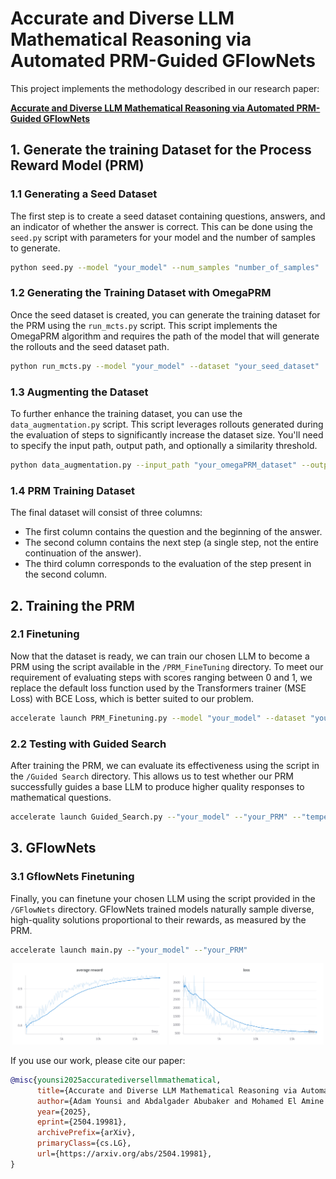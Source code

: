 # Accurate and Diverse LLM Mathematical Reasoning via Automated PRM-Guided GFlowNets

This project implements the methodology described in our research paper:

**[Accurate and Diverse LLM Mathematical Reasoning via Automated PRM-Guided GFlowNets](https://arxiv.org/abs/2504.19981)**

## 1. Generate the training Dataset for the Process Reward Model (PRM)
### 1.1 Generating a Seed Dataset

The first step is to create a seed dataset containing questions, answers, and an indicator of whether the answer is correct. This can be done using the `seed.py` script with parameters for your model and the number of samples to generate.
```bash
python seed.py --model "your_model" --num_samples "number_of_samples"
```
### 1.2 Generating the Training Dataset with OmegaPRM

Once the seed dataset is created, you can generate the training dataset for the PRM using the `run_mcts.py` script. This script implements the OmegaPRM algorithm and requires the path of the model that will generate the rollouts and the seed dataset path.
```bash
python run_mcts.py --model "your_model" --dataset "your_seed_dataset"
```
### 1.3 Augmenting the Dataset

To further enhance the training dataset, you can use the `data_augmentation.py` script. This script leverages rollouts generated during the evaluation of steps to significantly increase the dataset size. You'll need to specify the input path, output path, and optionally a similarity threshold.
```bash
python data_augmentation.py --input_path "your_omegaPRM_dataset" --output_path "output_path_dataset.csv" --similarity_threshold 0.85
```
### 1.4 PRM Training Dataset
The final dataset will consist of three columns:  
- The first column contains the question and the beginning of the answer.  
- The second column contains the next step (a single step, not the entire continuation of the answer).  
- The third column corresponds to the evaluation of the step present in the second column.  

## 2. Training the PRM

### 2.1 Finetuning
Now that the dataset is ready, we can train our chosen LLM to become a PRM using the script available in the `/PRM_FineTuning` directory. To meet our requirement of evaluating steps with scores ranging between 0 and 1, we replace the default loss function used by the Transformers trainer (MSE Loss) with BCE Loss, which is better suited to our problem.
```bash
accelerate launch PRM_Finetuning.py --model "your_model" --dataset "your_dataset"
```

### 2.2 Testing with Guided Search

After training the PRM, we can evaluate its effectiveness using the script in the `/Guided Search` directory. This allows us to test whether our PRM successfully guides a base LLM to produce higher quality responses to mathematical questions.
```bash
accelerate launch Guided_Search.py --"your_model" --"your_PRM" --"temperature" --"top_p" --"number_of_proposed_steps" --"max_steps"
```
## 3. GFlowNets

### 3.1 GflowNets Finetuning
Finally, you can finetune your chosen LLM using the script provided in the `/GFlowNets` directory. GFlowNets trained models naturally sample diverse, high-quality solutions proportional to their rewards, as measured by the PRM.
```bash
accelerate launch main.py --"your_model" --"your_PRM" 
```
<p align="center">
  <img src="./images/reward.png" alt="Reward earned during GFlowNets FineTuning" width="49%">
  <img src="./images/loss.png" alt="Loss" width="49%">
</p>


If you use our work, please cite our paper:

```bibtex
@misc{younsi2025accuratediversellmmathematical,
      title={Accurate and Diverse LLM Mathematical Reasoning via Automated PRM-Guided GFlowNets}, 
      author={Adam Younsi and Abdalgader Abubaker and Mohamed El Amine Seddik and Hakim Hacid and Salem Lahlou},
      year={2025},
      eprint={2504.19981},
      archivePrefix={arXiv},
      primaryClass={cs.LG},
      url={https://arxiv.org/abs/2504.19981}, 
}

